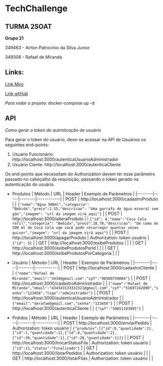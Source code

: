 # TechChallenge

## TURMA 2SOAT

**Grupo 21**

349463 - Airton Patrocínio da Silva Junior

349308 - Rafael de Miranda

## Links:

[Link Miro](https://miro.com/welcomeonboard/cFBKa2FvMmk2aUlFdmJUMVkzV09mYXFSMjY4TFMyNU9HRUxoZnhCOVJlckROTFlGVzNaR081aGVhRzg4QVZLeXwzNDU4NzY0NTU0ODI1ODY4Mzg3fDI=?share_link_id=476610680949)

[Link gitHub](https://github.com/rafaeldemiranda95/TechChallenge)

_Para rodar o projeto_: docker-compose up -d

## API

_Como gerar o token de autrnticação de usuário_

Para gerar o token do usuário, deve-se acessar na API de Usuários os seguintes end-points:

1. Usuario Funcionário: http://localhost:3000/autenticaUsuarioAdministrador
2. Usuário Ciente: http://localhost:3000/autenticaCliente

Os end-points que necessitam do Authorization devem ter esse parâmetro passado no cabeçalho da requisição, passando o token gerado na autenticação do usuário.

- Produtos
  | Método | URL | Header | Exemplo de Parâmetros |
  |--------|-----|--------|------------|
  | POST | http://localhost:3000/cadastroProduto | | `{"nome":"Água 500ml","categoria": "Bebida","preco":2.55,"descricao": "Uma garrafa de água mineral sem gás","imagem": "url da imagem virá aqui"}` |
  | POST | http://localhost:3000/alteraProduto | | `{"id": 4,"nome":"Coca Cola refil","categoria": "Bebida","preco":10.78,"descricao": "Um como de 500 ml de Coca Cola uqe você pode recarregar quantas vezes quiser","imagem": "url da imagem virá aqui"}` |
  | POST | http://localhost:3000/apagarProduto | Authorization: token usuário | `{"id": 5}` |
  | GET | http://localhost:3000/exibeProdutos | | |
  | GET | http://localhost:3000/exibeProdutosPorId | | |
  | GET | http://localhost:3000/exibeProdutosPorCategoria | | |

- Usuário
  | Método | URL | Header | Exemplo de Parâmetros |
  |--------|-----|--------|------------|
  | POST | http://localhost:3000/cadastroCliente | | `{"nome":"Rafael de Miranda","email":"3434@gmail.com","cpf":"96509759004"}` |
  | POST | http://localhost:3000/cadastroAdministrador | | `{"nome":"Rafael de Miranda","email":"434343133332321@gmail.com","cpf":"51697242090","senha":"123456","tipo":"adminstrador"}` |
  | POST | http://localhost:3000/autenticaUsuarioAdministrador | | `{"email":"derafae@gmail.com","senha":"123456"}` |
  | POST | http://localhost:3000/autenticaCliente | | `{"cpf":"50651193095"}` |

- Prdidos
  | Método | URL | Header | Exemplo de Parâmetros |
  |--------|-----|--------|------------|
  | POST | http://localhost:3000/enviarPedido | Authorization: token usuário | `{"produtos":[{"id":9,"quantidade":2},{"id":1,"quantidade":1},{"id":8,"quantidade":2},{"id":30,"quantidade":1},{"id":20,"quantidade":1}]}` |
  | POST | http://localhost:3000/trocarStatusFila | Authorization: token usuário | `{"id":11,"status":"Finalizado"}` |
  | GET | http://localhost:3000/listarPedidos | Authorization: token usuário | |
  | GET | http://localhost:3000/listarFilas | Authorization: token usuário | |
